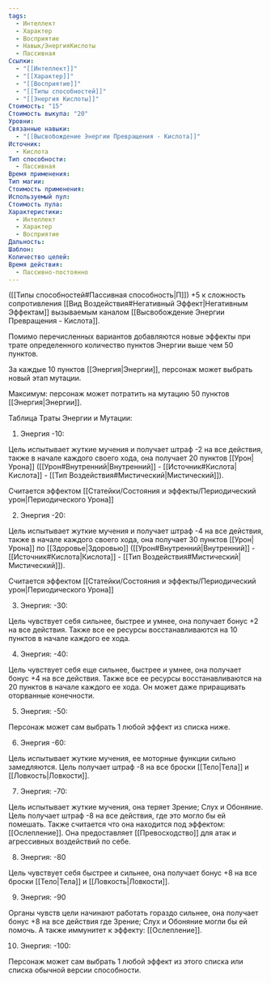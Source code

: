 ```yaml
---
tags:
  - Интеллект
  - Характер
  - Восприятие
  - Навык/ЭнергияКислоты
  - Пассивная
Ссылки:
  - "[[Интеллект]]"
  - "[[Характер]]"
  - "[[Восприятие]]"
  - "[[Типы способностей]]"
  - "[[Энергия Кислоты]]"
Стоимость: "15"
Стоимость выкупа: "20"
Уровни: 
Связанные навыки:
  - "[[Высвобождение Энергии Превращения - Кислота]]"
Источник:
  - Кислота
Тип способности:
  - Пассивная
Время применения: 
Тип магии: 
Стоимость применения: 
Используемый пул: 
Стоимость пула: 
Характеристики:
  - Интеллект
  - Характер
  - Восприятие
Дальность: 
Шаблон: 
Количество целей: 
Время действия:
  - Пассивно-постоянно
---
```

([[Типы способностей#Пассивная способность|П]]) +5 к сложность сопротивления [[Вид Воздействия#Негативный Эффект|Негативным Эффектам]] вызываемым каналом [[Высвобождение Энергии Превращения - Кислота]]. 

Помимо перечисленных вариантов добавляются новые эффекты при трате определенного количество пунктов Энергии выше чем 50 пунктов. 

За каждые 10 пунктов [[Энергия|Энергии]], персонаж может выбрать новый этап мутации. 

Максимум: персонаж может потратить на мутацию 50 пунктов [[Энергия|Энергии]].

Таблица Траты Энергии и Мутации:

1. Энергия -10: 

Цель испытывает жуткие мучения и получает штраф -2 на все действия, также в начале каждого своего хода, она получает 20 пунктов [[Урон|Урона]] ([[Урон#Внутренний|Внутренний]] - [[Источник#Кислота|Кислота]] - [[Тип Воздействия#Мистический|Мистический]]).

Считается эффектом [[Статейки/Состояния и эффекты/Периодический урон|Периодического Урона]]

2. Энергия -20: 

Цель испытывает жуткие мучения и получает штраф -4 на все действия, также в начале каждого своего хода, она получает 30 пунктов [[Урон|Урона]] по [[Здоровье|Здоровью]] ([[Урон#Внутренний|Внутренний]] - [[Источник#Кислота|Кислота]] - [[Тип Воздействия#Мистический|Мистический]]).

Считается эффектом [[Статейки/Состояния и эффекты/Периодический урон|Периодического Урона]]

3. Энергия: -30:

Цель чувствует себя сильнее, быстрее и умнее, она получает бонус +2 на все действия. Также все ее ресурсы восстанавливаются на 10 пунктов в начале каждого ее хода. 

4. Энергия: -40:

Цель чувствует себя еще сильнее, быстрее и умнее, она получает бонус +4 на все действия. Также все ее ресурсы восстанавливаются на 20 пунктов в начале каждого ее хода. Он может даже приращивать оторванные конечности. 

5. Энергия: -50: 

Персонаж может сам выбрать 1 любой эффект из списка ниже.

6. Энергия -60:

Цель испытывает жуткие мучения, ее моторные функции сильно замедляются. Цель получает штраф -8 на все броски [[Тело|Тела]] и [[Ловкость|Ловкости]].

7. Энергия: -70:

Цель испытывает жуткие мучения, она теряет Зрение; Слух и Обоняние. Цель получает штраф -8 на все действия, где это могло бы ей помешать. Также считается что она находится под эффектом: [[Ослепление]]. Она предоставляет [[Превосходство]] для атак и агрессивных воздействий по себе. 

8. Энергия: -80

Цель чувствует себя быстрее и сильнее, она получает бонус +8 на все броски [[Тело|Тела]] и [[Ловкость|Ловкости]].

9. Энергия: -90

Органы чувств цели начинают работать гораздо сильнее, она получает бонус +8 на все действия где Зрение; Слух и Обоняние могли бы ей помочь. А также иммунитет к эффекту: [[Ослепление]]. 

10. Энергия: -100: 

Персонаж может сам выбрать 1 любой эффект из этого списка или списка обычной версии способности.

